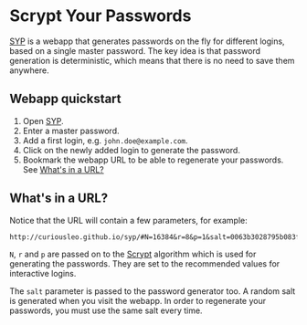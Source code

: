 Scrypt Your Passwords
=====================

[SYP][gh-page] is a webapp that generates passwords on the fly for different logins, based on a single master password. The key idea is that password generation is deterministic, which means that there is no need to save them anywhere.

Webapp quickstart
-----------------

1. Open [SYP][gh-page].
2. Enter a master password.
3. Add a first login, e.g. `john.doe@example.com`.
4. Click on the newly added login to generate the password.
5. Bookmark the webapp URL to be able to regenerate your passwords. See [What's in a URL?](#whats-in-a-url)

What's in a URL?
----------------

Notice that the URL will contain a few parameters, for example:

```
http://curiousleo.github.io/syp/#N=16384&r=8&p=1&salt=0063b3028795b083f30780f871d70b52
```

`N`, `r` and `p` are passed on to the [Scrypt][scrypt-wp] algorithm which is used for generating the passwords. They are set to the recommended values for interactive logins.

The `salt` parameter is passed to the password generator too. A random salt is generated when you visit the webapp. In order to regenerate your passwords, you must use the same salt every time.

[gh-page]: http://curiousleo.github.io/syp/
[scrypt-wp]: https://en.m.wikipedia.org/wiki/Scrypt
